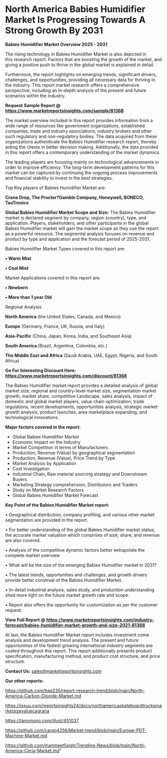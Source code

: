 # North America Babies Humidifier Market Is Progressing Towards A Strong Growth By 2031

<Strong> Babies Humidifier Market Overview 2025 - 2031</strong>

The rising technology in Babies Humidifier Market is also depicted in this research report. Factors that are boosting the growth of the market, and giving a positive push to thrive in the global market is explained in detail.

Furthermore, the report highlights on emerging trends, significant drivers, challenges, and opportunities, providing all necessary data for thriving in the industry. This report market research offers a comprehensive perspective, including an in-depth analysis of the present and future scenarios within the industry.

<strong>Request Sample Report @ <a href=https://www.marketreportsinsights.com/sample/81368>https://www.marketreportsinsights.com/sample/81368</a></strong>

The market overview included in this report provides information from a wide range of resources like government organizations, established companies, trade and industry associations, industry brokers and other such regulatory and non-regulatory bodies. The data acquired from these organizations authenticate the Babies Humidifier research report, thereby aiding the clients in better decision making. Additionally, the data provided in this report offers a contemporary understanding of the market dynamics.

The leading players are focusing mainly on technological advancements in order to improve efficiency. The long-term development patterns for this market can be captured by continuing the ongoing process improvements and financial stability to invest in the best strategies.

Top Key players of Babies Humidifier Market are:

<strong>Crane Drop, The Procter?Gamble Company, Honeywell, BONECO, TaoTronics</strong>

<strong><b>Global Babies Humidifier Market Scope and Size:</b></strong>
The Babies Humidifier market is declared segment by company, region (country), type, and application. Players, stakeholders, and other participants in the global Babies Humidifier market will gain the market scope as they use the report as a powerful resource. The segmental analysis focuses on revenue and product by type and application and the forecast period of 2025-2031.

Babies Humidifier Market Types covered in this report are:

<strong>• Warm Mist

• Cool Mist</strong>

Market Applications covered in this report are:

<strong>• Newborn

• More than 1 year Old</strong> 

Regional Analysis

<strong>North America</strong> (the United States, Canada, and Mexico)

<strong>Europe</strong> (Germany, France, UK, Russia, and Italy)

<strong>Asia-Pacific</strong> (China, Japan, Korea, India, and Southeast Asia)

<strong>South America</strong> (Brazil, Argentina, Colombia, etc.)

<strong>The Middle East and Africa</strong> (Saudi Arabia, UAE, Egypt, Nigeria, and South Africa)

<strong>Go For Interesting Discount Here: <a href=https://www.marketreportsinsights.com/discount/81368>https://www.marketreportsinsights.com/discount/81368</a></strong>

The Babies Humidifier market report provides a detailed analysis of global market size, regional and country-level market size, segmentation market growth, market share, competitive Landscape, sales analysis, impact of domestic and global market players, value chain optimization, trade regulations, recent developments, opportunities analysis, strategic market growth analysis, product launches, area marketplace expanding, and technological innovations.

<strong><b>Major factors covered in the report:</b></strong>
<ul>
  <li>Global Babies Humidifier Market </li>
  <li>Economic Impact on the Industry</li>
  <li>Market Competition in terms of Manufacturers</li>
  <li>Production, Revenue (Value) by geographical segmentation</li>
  <li>Production, Revenue (Value), Price Trend by Type</li>
  <li>Market Analysis by Application</li>
  <li>Cost Investigation</li>
  <li>Industrial Chain, Raw material sourcing strategy and Downstream Buyers</li>
  <li>Marketing Strategy comprehension, Distributors and Traders</li>
  <li>Study on Market Research Factors</li>
  <li>Global Babies Humidifier Market Forecast</li>
</ul>

<strong><b>Key Point of the Babies Humidifier Market report:</b></strong>

• Geographical distribution, company profiling, and various other market segmentation are provided in the report.

• For better understanding of the global Babies Humidifier market status, the accurate market valuation which comprises of size, share, and revenue are also covered.

• Analysis of the competitive dynamic factors better extrapolate the complete market overview

• What will be the size of the emerging Babies Humidifier market in 2031?

• The latest trends, opportunities and challenges, and growth drivers provide better construal of the Babies Humidifier Market.

• In-detail industrial analysis, sales study, and production understanding shed more light on the future market growth rate and scope.

• Report also offers the opportunity for customization as per the customer request.

<strong><b>View Full Report @ <a href=https://www.marketreportsinsights.com/industry-forecast/babies-humidifier-market-growth-and-size-2021-81368>https://www.marketreportsinsights.com/industry-forecast/babies-humidifier-market-growth-and-size-2021-81368</a></b></strong>


At last, the Babies Humidifier Market report includes investment come analysis and development trend analysis. The present and future opportunities of the fastest growing international industry segments are coated throughout this report. This report additionally presents product specification, manufacturing method, and product cost structure, and price structure.

<strong>Contact Us:</strong>
sales@marketreportsinsights.com

<strong>Our other reports:</strong>

<a href=https://github.com/haq235/report-research-trend/blob/main/North-America-Carbon-Dioxide-Market.md>https://github.com/haq235/report-research-trend/blob/main/North-America-Carbon-Dioxide-Market.md</a>

<a href=https://issuu.com/reportsinsights24/docs/northamericaskateboardtrucksmarketsizevaluecagrana>https://issuu.com/reportsinsights24/docs/northamericaskateboardtrucksmarketsizevaluecagrana</a>

<a href=https://tanomuno.com/illust/451037>https://tanomuno.com/illust/451037</a>

<a href=https://github.com/cargo4256/Market-trend/blob/main/Europe-PDT-Machine-Market.md>https://github.com/cargo4256/Market-trend/blob/main/Europe-PDT-Machine-Market.md</a>

<a href=https://github.com/manmeet5sigh/Trending-News/blob/main/North-America-Ceria-Market.md>https://github.com/manmeet5sigh/Trending-News/blob/main/North-America-Ceria-Market.md</a>"
